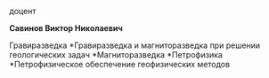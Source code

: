 доцент



**Савинов Виктор Николаевич**

Гравиразведка
	*Гравиразведка и магниторазведка при решении геологических задач
	*Магниторазведка
	*Петрофизика
	*Петрофизическое обеспечение геофизических методов